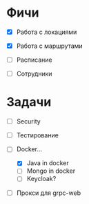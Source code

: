 


# Фичи
- [x] Работа с локациями
- [x] Работа с маршрутами
- [ ] Расписание
- [ ] Сотрудники


# Задачи
- [ ] Security
- [ ] Тестирование
- [ ] Docker...
  - [x] Java in docker
  - [ ] Mongo in docker
  - [ ] Keycloak?
  
- [ ] Прокси для grpc-web


